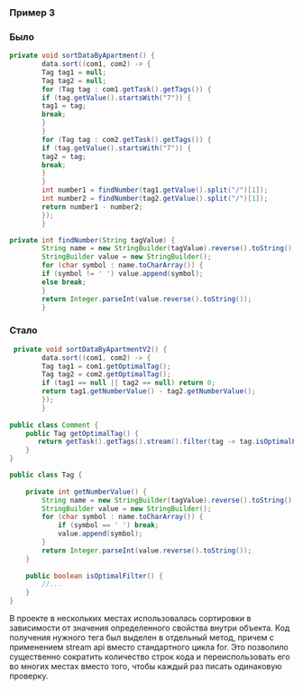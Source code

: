 ### Пример 3

### Было

```java
private void sortDataByApartment() {
        data.sort((com1, com2) -> {
        Tag tag1 = null;
        Tag tag2 = null;
        for (Tag tag : com1.getTask().getTags()) {
        if (tag.getValue().startsWith("7")) {
        tag1 = tag;
        break;
        }
        }
        for (Tag tag : com2.getTask().getTags()) {
        if (tag.getValue().startsWith("7")) {
        tag2 = tag;
        break;
        }
        }
        int number1 = findNumber(tag1.getValue().split("/")[1]);
        int number2 = findNumber(tag2.getValue().split("/")[1]);
        return number1 - number2;
        });
        }

private int findNumber(String tagValue) {
        String name = new StringBuilder(tagValue).reverse().toString();
        StringBuilder value = new StringBuilder();
        for (char symbol : name.toCharArray()) {
        if (symbol != ' ') value.append(symbol);
        else break;
        }
        return Integer.parseInt(value.reverse().toString());
        }
```

### Стало

```java
 private void sortDataByApartmentV2() {
        data.sort((com1, com2) -> {
        Tag tag1 = com1.getOptimalTag();
        Tag tag2 = com2.getOptimalTag();
        if (tag1 == null || tag2 == null) return 0;
        return tag1.getNumberValue() - tag2.getNumberValue();
        });
        }
        
public class Comment {
    public Tag getOptimalTag() {
       return getTask().getTags().stream().filter(tag -> tag.isOptimalFilter()).findFirst().orElse(null);
    }
}        

public class Tag {
 
    private int getNumberValue() {
        String name = new StringBuilder(tagValue).reverse().toString();
        StringBuilder value = new StringBuilder();
        for (char symbol : name.toCharArray()) {
            if (symbol == ' ') break;
            value.append(symbol);
        }
        return Integer.parseInt(value.reverse().toString());
    }
    
    public boolean isOptimalFilter() {
        //...
    }
}
```

В проекте в нескольких местах использовалась сортировки в зависимости от значения
определенного свойства внутри объекта. Код получения нужного тега был выделен в 
отдельный метод, причем с применением stream api вместо стандартного цикла for. Это
позволило существенно сократить количество строк кода и переиспользовать его во
многих местах вместо того, чтобы каждый раз писать одинаковую проверку.


